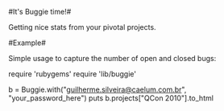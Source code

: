 #It's Buggie time!#

Getting nice stats from your pivotal projects.

#Example#

Simple usage to capture the number of open and closed bugs:

require 'rubygems'
require 'lib/buggie'

b = Buggie.with("guilherme.silveira@caelum.com.br", "your_password_here")
puts b.projects["QCon 2010"].to_html
